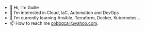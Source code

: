 - 👋 Hi, I’m Guille
- 👀 I’m interested in Cloud, IaC, Automation and DevOps 
- 🌱 I’m currently learning Ansible, Terraform, Docker, Kubernetes...
- 📫 How to reach me cobbgcall@yahoo.com.

<!---
cobbgcall/cobbgcall is a ✨ special ✨ repository because its `README.md` (this file) appears on your GitHub profile.
You can click the Preview link to take a look at your changes.
--->
